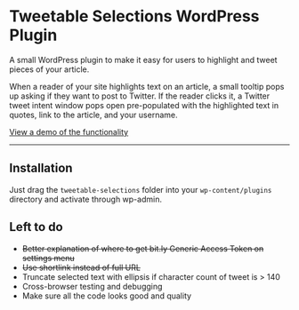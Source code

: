 Tweetable Selections WordPress Plugin
=======================

A small WordPress plugin to make it easy for users to highlight and tweet pieces of your article.

When a reader of your site highlights text on an article, a small tooltip pops up asking if they want to post to Twitter. If the reader clicks it, a Twitter tweet intent window pops open pre-populated with the highlighted text in quotes, link to the article, and your username.

[View a demo of the functionality](https://cloudup.com/i6vWw326BhM)

---

## Installation
Just drag the `tweetable-selections` folder into your `wp-content/plugins` directory and activate through wp-admin.

## Left to do

* ~~Better explanation of where to get bit.ly Generic Access Token on settings menu~~
* ~~Use shortlink instead of full URL~~
* Truncate selected text with ellipsis if character count of tweet is > 140
* Cross-browser testing and debugging
* Make sure all the code looks good and quality